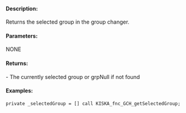#### Description:
Returns the selected group in the group changer.

#### Parameters:
NONE

#### Returns:
<GROUP> - The currently selected group or grpNull if not found

#### Examples:
```sqf
private _selectedGroup = [] call KISKA_fnc_GCH_getSelectedGroup;
```

